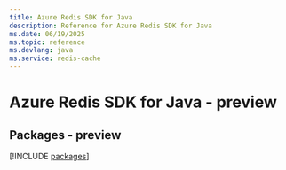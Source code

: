 ```yaml
---
title: Azure Redis SDK for Java
description: Reference for Azure Redis SDK for Java
ms.date: 06/19/2025
ms.topic: reference
ms.devlang: java
ms.service: redis-cache
---
```

# Azure Redis SDK for Java - preview
## Packages - preview
[!INCLUDE [packages](redis-index.md)]